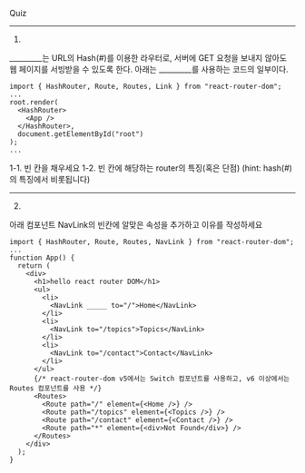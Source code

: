
Quiz

---

1. 

_________는 URL의 Hash(#)를 이용한 라우터로, 서버에 GET 요청을 보내지 않아도 웹 페이지를 서빙받을 수 있도록 한다. 아래는 _________를 사용하는 코드의 일부이다.

```
import { HashRouter, Route, Routes, Link } from "react-router-dom";
...
root.render(
  <HashRouter>
    <App />
  </HashRouter>,
  document.getElementById("root")
);
...
```

1-1. 빈 칸을 채우세요
1-2. 빈 칸에 해당하는 router의 특징(혹은 단점) (hint: hash(#)의 특징에서 비롯됩니다)

---

2. 

아래 컴포넌트 NavLink의 빈칸에 알맞은 속성을 추가하고 이유를 작성하세요 

```
import { HashRouter, Route, Routes, NavLink } from "react-router-dom";
...
function App() {
  return (
    <div>
      <h1>hello react router DOM</h1>
      <ul>
        <li>
          <NavLink _____ to="/">Home</NavLink>
        </li>
        <li>
          <NavLink to="/topics">Topics</NavLink>
        </li>
        <li>
          <NavLink to="/contact">Contact</NavLink>
        </li>
      </ul>
      {/* react-router-dom v5에서는 Switch 컴포넌트를 사용하고, v6 이상에서는 Routes 컴포넌트를 사용 */}
      <Routes>
        <Route path="/" element={<Home />} />
        <Route path="/topics" element={<Topics />} />
        <Route path="/contact" element={<Contact />} />
        <Route path="*" element={<div>Not Found</div>} />
      </Routes>
    </div>
  );
}
```
